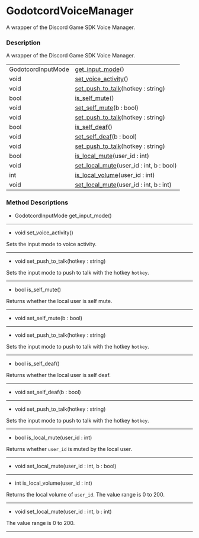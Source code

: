 # GodotcordVoiceManager

A wrapper of the Discord Game SDK Voice Manager.
### Description

A wrapper of the Discord Game SDK Voice Manager.

| | |
----|----
GodotcordInputMode|[get_input_mode](#get_input_mode)()
void|[set_voice_activity](#set_voice_activity)()
void|[set_push_to_talk](#set_push_to_talk)(hotkey : string)
bool|[is_self_mute](#is_self_mute)()
void|[set_self_mute](#set_self_mute)(b : bool)
void|[set_push_to_talk](#set_push_to_talk)(hotkey : string)
bool|[is_self_deaf](#is_self_deaf)()
void|[set_self_deaf](#set_self_deaf)(b : bool)
void|[set_push_to_talk](#set_push_to_talk)(hotkey : string)
bool|[is_local_mute](#is_local_mute)(user_id : int)
void|[set_local_mute](#set_local_mute)(user_id : int, b : bool)
int|[is_local_volume](#is_local_volume)(user_id : int)
void|[set_local_mute](#set_local_mute)(user_id : int, b : int)

### Method Descriptions

* <a name="get_input_mode"></a> GodotcordInputMode get_input_mode()



----
* <a name="set_voice_activity"></a> void set_voice_activity()

Sets the input mode to voice activity.

----
* <a name="set_push_to_talk"></a> void set_push_to_talk(hotkey : string)

Sets the input mode to push to talk with the hotkey `hotkey`.

----
* <a name="is_self_mute"></a> bool is_self_mute()

Returns whether the local user is self mute.

----
* <a name="set_self_mute"></a> void set_self_mute(b : bool)



----
* <a name="set_push_to_talk"></a> void set_push_to_talk(hotkey : string)

Sets the input mode to push to talk with the hotkey `hotkey`.

----
* <a name="is_self_deaf"></a> bool is_self_deaf()

Returns whether the local user is self deaf.

----
* <a name="set_self_deaf"></a> void set_self_deaf(b : bool)



----
* <a name="set_push_to_talk"></a> void set_push_to_talk(hotkey : string)

Sets the input mode to push to talk with the hotkey `hotkey`.

----
* <a name="is_local_mute"></a> bool is_local_mute(user_id : int)

Returns whether `user_id` is muted by the local user.

----
* <a name="set_local_mute"></a> void set_local_mute(user_id : int, b : bool)



----
* <a name="is_local_volume"></a> int is_local_volume(user_id : int)

Returns the local volume of `user_id`.
                The value range is 0 to 200.

----
* <a name="set_local_mute"></a> void set_local_mute(user_id : int, b : int)

The value range is 0 to 200.

----
